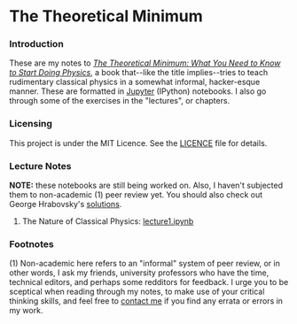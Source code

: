 # The Theoretical Minimum

### Introduction

These are my notes to [_The Theoretical Minimum: What You Need to Know to Start Doing Physics_](https://www.amazon.com/gp/product/046502811X), a book that--like the title implies--tries to teach rudimentary classical physics in a somewhat informal, hacker-esque manner. These are formatted in [Jupyter](https://jupyter.org/) (IPython) notebooks. I also go through some of the exercises in the "lectures", or chapters. 

### Licensing
This project is under the MIT Licence. See the [LICENCE](LICENCE.md) file for details.

### Lecture Notes
**NOTE:** these notebooks are still being worked on. Also, I haven't subjected them to non-academic (1) peer review yet. You should also check out George Hrabovsky's [solutions](http://www.madscitech.org/tm/slns/).

1. The Nature of Classical Physics: [lecture1.ipynb](lecture1.ipynb)

### Footnotes
(1) Non-academic here refers to an "informal" system of peer review, or in other words, I ask my friends, university professors who have the time, technical editors, and perhaps some redditors for feedback. I urge you to be sceptical when reading through my notes, to make use of your critical thinking skills, and feel free to  [contact me](https://hackermaneia.keybase.pub/contact.html) if you find any errata or errors in my work.
